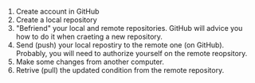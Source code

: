 1. Create account in GitHub
2. Create a local repository
3. "Befriend" your local and remote repositories. GitHub will advice you how to do it when craeting a new repository.
4. Send (push) your local repostiry to the remote one (on GitHub). Probably, you will need to authorize yourself on the remote reopsitory.
5. Make some changes from another computer.
6. Retrive (pull) the updated condition from the remote repository.